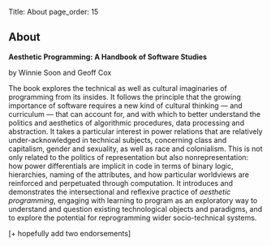 Title: About
page_order: 15

## About

**Aesthetic Programming: A Handbook of Software Studies**

by Winnie Soon and Geoff Cox

The book explores the technical as well as cultural imaginaries of programming from its insides. It follows the principle that the growing importance of software requires a new kind of cultural thinking — and curriculum — that can account for, and with which to better understand the politics and aesthetics of algorithmic procedures, data processing and abstraction. It takes a particular interest in power relations that are relatively under-acknowledged in technical subjects, concerning class and capitalism, gender and sexuality, as well as race and colonialism. This is not only related to the politics of representation but also nonrepresentation: how power differentials are implicit in code in terms of binary logic, hierarchies, naming of the attributes, and how particular worldviews are reinforced and perpetuated through computation. It introduces and demonstrates the intersectional and reflexive practice of *aesthetic programming*, engaging with learning to program as an exploratory way to understand and question existing technological objects and paradigms, and to explore the potential for reprogramming wider socio-technical systems.

[+ hopefully add two endorsements]
